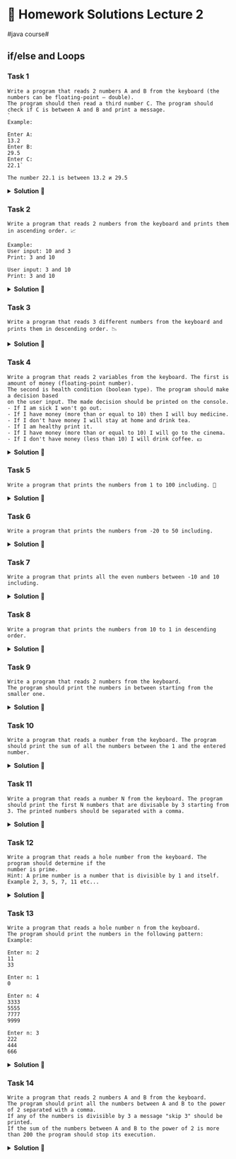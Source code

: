 # 👀 Homework Solutions Lecture 2
#java course#

## if/else and Loops

### Task 1

```text
Write a program that reads 2 numbers A and B from the keyboard (the numbers can be floating-point – double).
The program should then read a third number C. The program should check if C is between A and B and print a message.
`
Example:

Enter A:
13.2
Enter B:
29.5
Enter C:
22.1`

The number 22.1 is between 13.2 и 29.5
```

<details><summary><b>Solution</b> 👀</summary> 
<p>

```java
Scanner scanner = new Scanner(System.in);

System.out.print("A = ");
int a = scanner.nextInt();
System.out.print("B = ");
int b = scanner.nextInt();
System.out.print("C = ");
int c = scanner.nextInt();

if (c > a && c < b || c > b && c < a) {
    System.out.println("Number C=" + c + " is between Number A=" + a + " and Number B=" + b);
} else {
    System.out.println("Number C=" + c + " is NOT between Number A=" + a + " and Number B=" + b);
}
```

</p>
</details>

### Task 2

```text
Write a program that reads 2 numbers from the keyboard and prints them in ascending order. 📈

Example:
User input: 10 and 3
Print: 3 and 10

User input: 3 and 10
Print: 3 and 10
```

<details><summary><b>Solution</b> 👀</summary> 
<p>

```java
Scanner scanner = new Scanner(System.in);

System.out.print("Enter first number: ");
int first = scanner.nextInt();
System.out.print("Enter second number: ");
int second = scanner.nextInt();

int min;
int max;

if (first < second) {
    min = first;
    max = second;
} else {
    min = second;
    max = first;
}

System.out.println(min);
System.out.println(max);
```

</p>
</details>

### Task 3

```text
Write a program that reads 3 different numbers from the keyboard and prints them in descending order. 📉
```

<details><summary><b>Solution</b> 👀</summary> 
<p>

###### Solution 1
```java
Scanner scan = new Scanner(System.in);

System.out.print("Въведете първото число: ");
int a = scan.nextInt();
System.out.print("Въведете второто число: ");
int b = scan.nextInt();
System.out.print("Въведете третото число: ");
int c = scan.nextInt();

if (a >= b && b >= c) {
    System.out.println(a + ", " + b + ", " + c);
} else if (a >= c && c >= b) {
    System.out.println(a + ", " + c + ", " + b);
} else if (b >= a && a >= c) {
    System.out.println(b + ", " + a + ", " + c);
} else if (b >= c && c >= a) {
    System.out.println(b + ", " + c + ", " + a);
} else if (c >= a && a >= b) {
    System.out.println(c + ", " + a + ", " + b);
} else if (c >= b && b >= a) {
    System.out.println(c + ", " + b + ", " + a);
}
```

###### Solution 2

```java
Scanner number = new Scanner(System.in);

System.out.print("Enter three different numbers!\nEnter first number: ");
int a = number.nextInt();

System.out.print("Enter second number: ");
int b = number.nextInt();

System.out.print("Enter third number: ");
int c = number.nextInt();

int min = a;
int mid = b;
int max = c;

if (a < b && a < c) {
    min = a;

    if (b < c) {
        mid = b;
        max = c;
    } else {
        mid = c;
        max = b;
    }
}

if (b < a && b < c) {
    min = b;

    if (a < c) {
        mid = a;
        max = c;
    } else {
        mid = c;
        max = a;
    }
}

if (c < a && c < b) {
    min = c;

    if (a < b) {
        mid = a;
        max = b;
    } else {
        mid = b;
        max = a;
    }
}

System.out.println(max + " " + mid + " " + min);
```

</p>
</details>

### Task 4

```text
Write a program that reads 2 variables from the keyboard. The first is amount of money (floating-point number).
The second is health condition (boolean type). The program should make a decision based
on the user input. The made decision should be printed on the console.
- If I am sick I won't go out.
- If I have money (more than or equal to 10) then I will buy medicine.
- If I don't have money I will stay at home and drink tea.
- If I am healthy print it.
- If I have money (more than or equal to 10) I will go to the cinema.
- If I don't have money (less than 10) I will drink coffee. 💵
```

<details><summary><b>Solution</b> 👀</summary> 
<p>

```java
Scanner scanner = new Scanner(System.in);

System.out.print("Enter amount: ");
double amount = scanner.nextDouble();

System.out.println("Are you healthy? (y/n): ");
char isHealthyChar = scanner.next().charAt(0);

boolean isHealthy = isHealthyChar == 'y';

if (isHealthy) {
    System.out.println("I am healthy");

    if (amount < 10) {
        System.out.println("I will drink coffee");
    } else {
        System.out.println("I won't go to the cinema");
    }
} else {
    System.out.println("I am sick");

    if (amount > 0) {
        System.out.println("I will go buy medicine");
    } else {
        System.out.println("I will stay at home and drink tea");
    }
}
```

</p>
</details>

### Task 5

```text
Write a program that prints the numbers from 1 to 100 including. 💯
```

<details><summary><b>Solution</b> 👀</summary> 
<p>

```java
for (int i = 0; i < 100; i++) {
    System.out.print(i + 1 + " ");
}
```

</p>
</details>

### Task 6

```text
Write a program that prints the numbers from -20 to 50 including.
```

<details><summary><b>Solution</b> 👀</summary> 
<p>

```java
for (int i = -20; i <= 50; i++) {
    System.out.print(i + " ");
}
```

</p>
</details>

### Task 7

```text
Write a program that prints all the even numbers between -10 and 10 including.
```

<details><summary><b>Solution</b> 👀</summary> 
<p>

```java
for (int i = -10; i <= 10; i++) {
    if (i % 2 != 0) {
        System.out.print(i + " ");
    }
}
```

</p>
</details>

### Task 8

```text
Write a program that prints the numbers from 10 to 1 in descending order.
```

<details><summary><b>Solution</b> 👀</summary> 
<p>

```java
for (int i = 10; i >= 1; i--) {
    System.out.print(i + " ");
}
```

</p>
</details>

### Task 9

```text
Write a program that reads 2 numbers from the keyboard.
The program should print the numbers in between starting from the smaller one.
```

<details><summary><b>Solution</b> 👀</summary> 
<p>

```java
Scanner scanner = new Scanner(System.in);

System.out.print("Enter first number: ");
int first = scanner.nextInt();
System.out.print("Enter second number: ");
int second = scanner.nextInt();

if (first == second) {
    System.out.println("The numbers are equal");
    return;
}

int min;
int max;

if (first < second) {
    min = first;
    max = second;
} else {
    min = second;
    max = first;
}

for (int i = min; i <= max; i++) {
    System.out.println(i + " ");
}
```

</p>
</details>

### Task 10

```text
Write a program that reads a number from the keyboard. The program should print the sum of all the numbers between the 1 and the entered number.
```

<details><summary><b>Solution</b> 👀</summary> 
<p>

```java
Scanner scanner = new Scanner(System.in);

System.out.print("Enter number: ");
int number = scanner.nextInt();

if(number == 1){
    System.out.println("sum 1...1 = 0");
    return;
}

int start;
int end;
if (number < 1) {
    start = number;
    end = 1;
} else {
    start = 1;
    end = number;
}

int sum = 0;
for (int i = start; i <= end; i++) {
    sum += i;
}

System.out.println("sum " + start + "..." + end + " = " + sum);
```

</p>
</details>

### Task 11

```text
Write a program that reads a number N from the keyboard. The program should print the first N numbers that are divisable by 3 starting from 3. The printed numbers should be separated with a comma.
```

<details><summary><b>Solution</b> 👀</summary> 
<p>

```java
Scanner scanner = new Scanner(System.in);

System.out.print("Enter a number: ");
int number = scanner.nextInt();

System.out.println("First " + number + " numbers divisible by 3 are:");
for (int i = 3, count = 0; count < number; i++) {
    if (i % 3 == 0) {
        System.out.print(i + ", ");
        count++;
    }
}
```

</p>
</details>

### Task 12

```text
Write a program that reads a hole number from the keyboard. The program should determine if the 
number is prime.
Hint: A prime number is a number that is divisible by 1 and itself. Example 2, 3, 5, 7, 11 etc...
```

<details><summary><b>Solution</b> 👀</summary> 
<p>

```java
Scanner scanner = new Scanner(System.in);

System.out.print("Enter a number: ");
int number = scanner.nextInt();

boolean isPrime = true;
for (int i = 2; i <= number / 2; i++) {
 if (number % i == 0) {
     isPrime = false;
     break;
 }
}

if (isPrime) {
 System.out.println(number + " is a prime number");
} else {
 System.out.println(number + " is NOT a prime number");
}
```

</p>
</details>

### Task 13

```text
Write a program that reads a hole number n from the keyboard.
The program should print the numbers in the following pattern:
Example:

Enter n: 2
11
33

Enter n: 1
0

Enter n: 4
3333
5555
7777
9999

Enter n: 3
222
444
666
```

<details><summary><b>Solution</b> 👀</summary> 
<p>

```java
Scanner number = new Scanner(System.in);

System.out.print("Enter a number: ");
int n = number.nextInt();

int showNumber = n - 1;

for (int row = 0; row < n; row++) {
    for (int column = 0; column < n; column++) {
        System.out.print(showNumber);
    }
    System.out.println();
    showNumber += 2;
}
```

</p>
</details>

### Task 14

```text
Write a program that reads 2 numbers A and B from the keyboard.
The program should print all the numbers between A and B to the power of 2 separated with a comma.
If any of the numbers is divisible by 3 a message "skip 3" should be printed.
If the sum of the numbers between A and B to the power of 2 is more than 200 the program should stop its execution.
```

<details><summary><b>Solution</b> 👀</summary> 
<p>

```java
Scanner number = new Scanner(System.in);

System.out.print("Enter number A: ");
int a = number.nextInt();

System.out.print("Enter number B: ");
int b = number.nextInt();

int sum = 0;
for (int i = a; i <= b; i++) {
    int powOf2 = i * i;

    if (powOf2 % 3 == 0) {
        System.out.print("Skip " + i + ", ");
    } else {
        System.out.print(powOf2 + ", ");
        sum += powOf2;
    }

    if (sum > 200) {
        break;
    }
}
```

</p>
</details>
